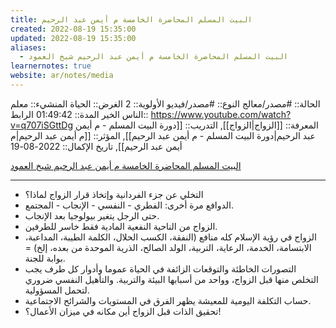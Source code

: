 ```yaml
---
title: البيت المسلم المحاضرة الخامسة م أيمن عبد الرحيم
created: 2022-08-19 15:35:00
updated: 2022-08-19 15:35:00
aliases:
  - البيت المسلم المحاضرة الخامسة م أيمن عبد الرحيم شيخ العمود
learnernotes: true
website: ar/notes/media
---
```


الحالة:: #مصدر/معالج
النوع:: #مصدر/فيديو
اﻷولوية:: 2
الغرض:: الحياة
المنشيء:: معلم الناس الخير
المدة:: 01:49:42
الرابط:: <https://www.youtube.com/watch?v=q707iSGttDg>
المعرفة:: [[الزواج|الزواج]],
التدريب:: [[دورة البيت المسلم - م أيمن عبد الرحيم|دورة البيت المسلم - م أيمن عبد الرحيم]],
المؤثر:: [[م أيمن عبد الرحيم|م أيمن عبد الرحيم]],
تاريخ اﻹكمال::  2022-08-19

[البيت المسلم المحاضرة الخامسة م أيمن عبد الرحيم شيخ العمود](https://www.youtube.com/watch?v=q707iSGttDg)

---

- التخلي عن جزء الفردانية وإتخاذ قرار الزواج لماذا؟
- الدوافع مرة أخرى: الفطري - النفسي - الإنجاب - المجتمع.
- حتى الرجل يتغير بيولوجيا بعد الإنجاب.
- الزواج من الناحية النفعية المادية فقط خاسر للطرفين.
- الزواج في رؤية الإسلام كله منافع (النفقة، الكسب الحلال، الكلمة الطيبة، المداعبة، الابتسامة، الخدمة، الرعاية، التربية، الولد الصالح، الذرية الموحدة من بعده، إلخ) = بوابة للجنة.
- التصورات الخاطئة والتوقعات الزائفة في الحياة عموما وأدوار كل طرف يجب التخلص منها قبل الزواج، وواحد من أسبابها البيئة والتربية. والتأهيل النفسي ضروري لتحمل المسؤولية.
- حساب التكلفة اليومية للمعيشة يظهر الفرق في المستويات والشرائح الاجتماعية.
- تحقيق الذات قبل الزواج أين مكانه في ميزان الأعمال؟!
